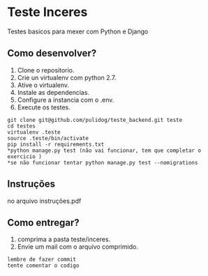 # Teste Inceres

Testes basicos para mexer com Python e Django



## Como desenvolver?

1. Clone o repositorio.
2. Crie un virtualenv com python 2.7.
3. Ative o virtualenv.
4. Instale as dependencias.
5. Configure a instancia com o .env.
6. Execute os testes.

```console
git clone git@github.com/pulidog/teste_backend.git teste
cd testes
virtualenv .teste
source .teste/bin/activate
pip install -r requirements.txt
*python manage.py test (não vai funcionar, tem que completar o exercicio )
*se não funcionar tentar python manage.py test --nomigrations
```

## Instruções

no arquivo instruções.pdf





## Como entregar?

1. comprima a pasta teste/inceres. 
2. Envie um mail com o arquivo comprimido.


```console
lembre de fazer commit
tente comentar o codigo

```